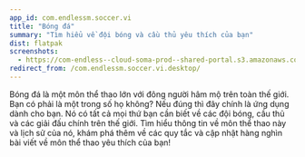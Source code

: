 ```yaml
---
app_id: com.endlessm.soccer.vi
title: "Bóng đá"
summary: "Tìm hiểu về đội bóng và cầu thủ yêu thích của bạn"
dist: flatpak
screenshots:
  - https://com-endless--cloud-soma-prod--shared-portal.s3.amazonaws.com/apps.296.screenshots.81215e88-636d-4fcb-a86d-5e46425f43d9_201810232113753030.png
redirect_from: /com.endlessm.soccer.vi.desktop/
---
```


<p>Bóng đá là một môn thể thao lớn với đông người hâm mộ trên toàn thế giới. Bạn có phải là một trong số họ không? Nếu đúng thì đây chính là ứng dụng dành cho bạn. Nó có tất cả mọi thứ bạn cần biết về các đội bóng, cầu thủ và các giải đấu chính trên thế giới. Tìm hiểu thông tin về môn thể thao này và lịch sử của nó, khám phá thêm về các quy tắc và cập nhật hàng nghìn bài viết về môn thể thao yêu thích của bạn!</p>